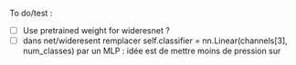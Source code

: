 To do/test :
-[ ] Use pretrained weight for wideresnet ?
-[ ] dans net/wideresent remplacer self.classifier = nn.Linear(channels[3], num_classes)
par un MLP : idée est de mettre moins de pression sur